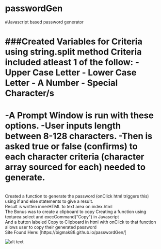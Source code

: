 # passwordGen
#Javascript based password generator

###Created Variables for Criteria using string.split method
Criteria included atleast 1 of the follow:
    - Upper Case Letter
    - Lower Case Letter
    - A Number
    - Special Character/s
<br />
=======================================================================
-A Prompt Window is run with these options.
-User inputs length between 8-128 characters.
-Then is asked true or false (confirms)
 to each character criteria (character array sourced for each) needed to generate.
<br />
=======================================================================
<br />
Created a function to generate the password (onClick html triggers this) 
using if and else statements to give a result.
<br />
Result is written innerHTML to text area on index.html
<br />
The Bonus was to create a clipboard to copy
Creating a function using textarea.select
and execCommand("Copy") in Javascript
<br />
And a button labeled Copy to Clipboard in html
with onClick to that function allows user to copy their generated password
<br />
Site Found Here:
[https://bigmak88.github.io/passwordGen/]

![alt text](https://bigmak88.github.io/passwordGen/assets/screenshotPWGen.PNG)
